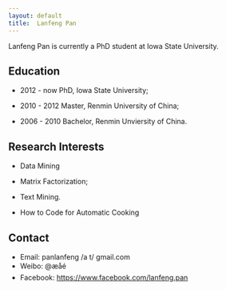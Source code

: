 ```yaml
---
layout: default 
title:  Lanfeng Pan
---
```


Lanfeng Pan is currently a PhD student at Iowa State University. 

## Education  

 -  2012 - now    PhD, Iowa State University;

 -  2010 - 2012   Master, Renmin University of China; 

 -  2006 - 2010   Bachelor, Renmin Unviersity of China.

## Research Interests

 -  Data Mining

 -  Matrix Factorization;

 -  Text Mining.  
 
 -  How to Code for Automatic Cooking
 
## Contact

 - Email: panlanfeng /a t/ gmail.com
 - Weibo: @æåé
 - Facebook: https://www.facebook.com/lanfeng.pan
